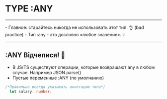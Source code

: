 # TYPE :ANY
<hr>
- Главное: старайтесь никогда не использовать этот тип. 👌 (bad practice)
- Тип :any - это дословно «любое значение». 💡
<hr>

## :ANY Відчепися! 🥰
- В JS/TS существуют операции, которые возвращают any в любом случае. Например JSON.parse()
- Пустые переменные :ANY (по умолчанию)

```TypeScript
/*Правильно всегда указывать аннотацию типа*/ 
  let salary: number; 
```

